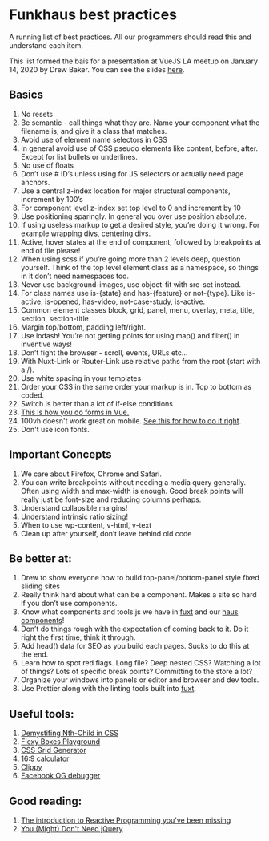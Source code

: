 # Funkhaus best practices
A running list of best practices. All our programmers should read this and understand each item.

This list formed the bais for a presentation at VueJS LA meetup on January 14, 2020 by Drew Baker. You can see the slides [here](https://docs.google.com/presentation/d/1xMqvylzoIwpEgwFEpXI8it_HGo7BUGrt8h65E0nvEQo/edit?usp=sharing).

## Basics
1.  No resets
1.  Be semantic - call things what they are. Name your component what the filename is, and give it a class that matches.
1.  Avoid use of element name selectors in CSS
1.  In general avoid use of CSS pseudo elements like content, before, after. Except for list bullets or underlines.
1.  No use of floats
1.  Don’t use # ID’s unless using for JS selectors or actually need page anchors.
1.  Use a central z-index location for major structural components, increment by 100’s
1.  For component level z-index set top level to 0 and increment by 10
1.  Use positioning sparingly. In general you over use position absolute.
1.  If using useless markup to get a desired style, you’re doing it wrong. For example wrapping divs, centering divs.
1.  Active, hover states at the end of component, followed by breakpoints at end of file please!
1.  When using scss if you’re going more than 2 levels deep, question yourself. Think of the top level element class as a namespace, so things in it don’t need namespaces too.
1.  Never use background-images, use object-fit with src-set instead.
1.  For class names use is-{state} and has-{feature} or not-{type}. Like is-active, is-opened, has-video, not-case-study, is-active.
1.  Common element classes block, grid, panel, menu, overlay, meta, title, section, section-title
1.  Margin top/bottom, padding left/right.
1.  Use lodash! You’re not getting points for using map() and filter() in inventive ways!
1.  Don’t fight the browser - scroll, events, URLs etc…
1.  With Nuxt-Link or Router-Link use relative paths from the root (start with a /).
1.  Use white spacing in your templates
1.  Order your CSS in the same order your markup is in. Top to bottom as coded.
1.  Switch is better than a lot of if-else conditions 
1.  [This is how you do forms in Vue.](https://alligator.io/vuejs/vue-form-handling/)
1.  100vh doesn't work great on mobile. [See this for how to do it right](https://stackoverflow.com/questions/58886797/how-to-access-the-real-100vh-on-ios-in-css). 
1.  Don't use icon fonts.

## Important Concepts
1.  We care about Firefox, Chrome and Safari.
1.  You can write breakpoints without needing a media query generally. Often using width and max-width is enough. Good break points will really just be font-size and reducing columns perhaps.
1.  Understand collapsible margins!
1.  Understand intrinsic ratio sizing!
1.  When to use wp-content, v-html, v-text
1.  Clean up after yourself, don’t leave behind old code

## Be better at:
1.  Drew to show everyone how to build top-panel/bottom-panel style fixed sliding sites
1.  Really think hard about what can be a component. Makes a site so hard if you don’t use components.
1.  Know what components and tools.js we have in [fuxt](https://github.com/funkhaus/fuxt) and our [haus components](https://github.com/funkhaus/components)!
1.  Don’t do things rough with the expectation of coming back to it. Do it right the first time, think it through.
1.  Add head() data for SEO as you build each pages. Sucks to do this at the end.
1.  Learn how to spot red flags. Long file? Deep nested CSS? Watching a lot of things? Lots of specific break points? Committing to the store a lot?
1.  Organize your windows into panels or editor and browser and dev tools.
1.  Use Prettier along with the linting tools built into [fuxt](https://github.com/funkhaus/fuxt).

## Useful tools:
1.  [Demystifing Nth-Child in CSS](http://www.nealgrosskopf.com/tech/resources/80/)
1.  [Flexy Boxes Playground](https://the-echoplex.net/flexyboxes/)
1.  [CSS Grid Generator](https://cssgrid-generator.netlify.com/)
1.  [16:9 calculator](https://www.size43.com/16by9-aspect-ratio-calculator/)
1.  [Clippy](https://bennettfeely.com/clippy/)
1.  [Facebook OG debugger](https://developers.facebook.com/tools/debug/)

## Good reading:
1.  [The introduction to Reactive Programming you've been missing](https://gist.github.com/staltz/868e7e9bc2a7b8c1f754)
1.  [You (Might) Don't Need jQuery](https://github.com/nefe/You-Dont-Need-jQuery)
